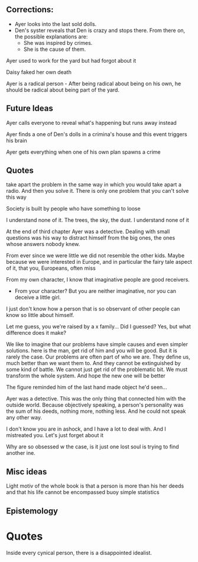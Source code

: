 

Corrections:
---

- Ayer looks into the last sold dolls.
- Den's syster reveals that Den is crazy and stops there. From there on, the possible explanations are:
  - She was inspired by crimes.
  - She is the cause of them.

Ayer used to work for the yard but had forgot about it

Daisy faked her own death 

Ayer is a radical person - After being radical about being on his own, he should be radical about being part of the yard.

Future Ideas
---


Ayer calls everyone to reveal what's happening but runs away instead

Ayer finds a one of Den's dolls in a crimina's house and this event triggers his brain

Ayer gets everything when one of his own plan spawns a crime



Quotes
---
take apart the problem in the same way in which you would take apart a radio. And then you solve it. There is only one problem that you can't solve this way

Society is built by people who have something to loose

I understand none of it. The trees, the sky, the dust. I understand none of it

At the end of third chapter
Ayer was a detective. Dealing with small questions was his way to distract himself from the big ones, the ones whose answers nobody knew.

From ever since we were little we did not resemble the other kids. Maybe because we were interested in Europe, and in particular the fairy tale aspect of it, that you, Europeans, often miss

From my own character, I know that imaginative people are good receivers.
- From your character? But you are neither imaginative, nor you can deceive a little girl.


I just don't know how a person that is so observant of other people can know so little about himself.

Let me guess, you we're raised by a x family... Did I guessed?
Yes, but what difference does it make?


We like to imagine that our problems have simple causes and even simpler solutions. here is the man, get rid of him and you will be good. But it is rarely the case. Our problems are often part of who we are. They define us, much better than we want them to. And they cannot be extinguished by some kind of battle. We cannot just get rid of the problematic bit. We must transform the whole system. And hope the new one will be better

The figure reminded him of the last hand made object he'd seen...


Ayer was a detective. This was the only thing that connected him with the outside world. Because objectively speaking, a person's personality was the sum of his deeds, nothing more, nothing less. And he could not speak any other way.

I don't know you are in ashock, and I have a lot to deal with. And I mistreated you. Let's just forget about it

Why are so obsessed w the case, is it just one lost soul is trying to find another ine. 

Misc ideas
---
Light motiv of the whole book is that a person is more than his her deeds and that his life cannot be encompassed buoy simple statistics 




Epistemology
---

Quotes
===

Inside every cynical person, there is a disappointed idealist.




